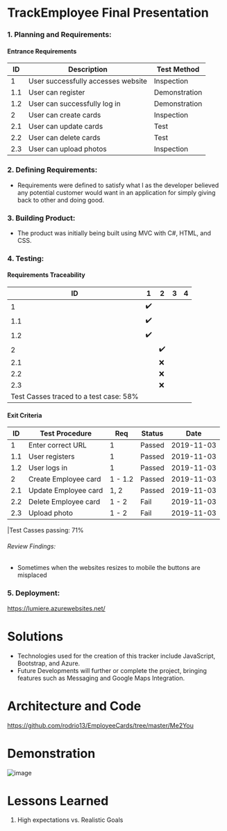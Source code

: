 # TrackEmployee Final Presentation
### 1. Planning and Requirements: 
#### Entrance Requirements
|   __ID__    |                             __Description__                             | __Test Method__ |
|-------------|-------------------------------------------------------------------------|-----------------|
| 1           | User successfully accesses website                                      | Inspection      |
| 1.1         | User can register                                                       | Demonstration   |
| 1.2         | User can successfully log in                                            | Demonstration   |
| 2           | User can create cards                                                   | Inspection      |
| 2.1         | User can update cards                                                   | Test            |
| 2.2         | User can delete cards                                                   | Test            |
| 2.3         | User can upload photos                                                  | Inspection      |

### 2. Defining Requirements:
- Requirements were defined to satisfy what I as the developer believed any potential customer would want in
an application for simply giving back to other and doing good.

### 3. Building Product:
- The product was initially being built using MVC with C#, HTML, and CSS.
### 4. Testing:
#### Requirements Traceability
| __ID__  |       __1__         |          __2__        |         __3__         |      __4__          |
|---------|---------------------|-----------------------|-----------------------|---------------------|
| 1       | :heavy_check_mark:  |                       |                       |                     |
| 1.1     | :heavy_check_mark:  |                       |                       |                     |
| 1.2     | :heavy_check_mark:  |                       |                       |                     |
| 2       |                     | :heavy_check_mark:    |                       |                     |
| 2.1     |                     | :x:                   |                       |                     |
| 2.2     |                     | :x:                   |                       |                     |
| 2.3     |                     | :x:                   |                       |                     |
|Test Casses traced to a test case: 58%                                                              |

#### Exit Criteria
| __ID__  |                           __Test Procedure__                       | __Req__ | __Status__  | __Date__    | 
|---------|--------------------------------------------------------------------|---------|-------------|-------------|
| 1       | Enter correct URL                                                  | 1       | Passed      | 2019-11-03  |
| 1.1     | User registers                                                     | 1       | Passed      | 2019-11-03  |
| 1.2     | User logs in                                                       | 1       | Passed      | 2019-11-03  |
| 2       | Create Employee card                                               | 1 - 1.2 | Passed      | 2019-11-03  |
| 2.1     | Update Employee card                                               | 1, 2    | Passed      | 2019-11-03  |
| 2.2     | Delete Employee card                                               | 1 - 2   | Fail        | 2019-11-03  |
| 2.3     | Upload photo                                                       | 1 - 2   | Fail        | 2019-11-03  |

|Test Casses passing: 71%  
###### Review Findings:
- Sometimes when the websites resizes to mobile the buttons are misplaced
### 5. Deployment:
https://lumiere.azurewebsites.net/

# Solutions
- Technologies used for the creation of this tracker include JavaScript, Bootstrap, and Azure.
- Future Developments will further or complete the project, bringing features such as Messaging and Google Maps Integration. 

# Architecture and Code 
https://github.com/rodrio13/EmployeeCards/tree/master/Me2You

# Demonstration
![image](https://user-images.githubusercontent.com/52425891/68411278-06fc8000-013f-11ea-8d4d-e7f7a16187b4.png)

# Lessons Learned
1. High expectations vs. Realistic Goals
